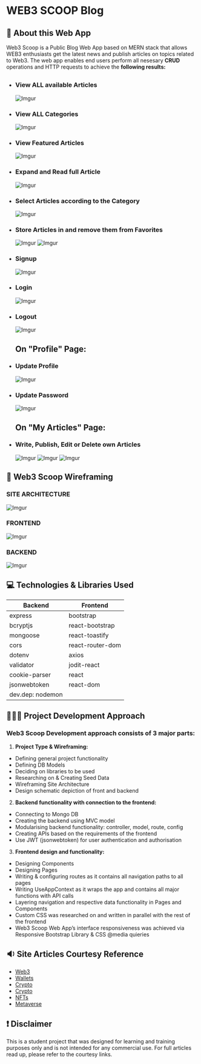 # WEB3 SCOOP Blog

## 🧐 About this Web App

Web3 Scoop is a Public Blog Web App based on MERN stack that allows WEB3 enthusiasts get the latest news and publish articles on topics related to Web3.
The web app enables end users perform all nesesary <b>CRUD</b> operations and HTTP requests to achieve the <b>following results:</b>

##

- ### View ALL available Articles
  ![Imgur](https://i.imgur.com/FVjYtWI.png)
- ### View ALL Categories
  ![Imgur](https://i.imgur.com/tZDH5Dc.png)
- ### View Featured Articles
  ![Imgur](https://i.imgur.com/OH3gng4.png)
- ### Expand and Read full Article
  ![Imgur](https://i.imgur.com/oCGs29T.png)
- ### Select Articles according to the Category
  ![Imgur](https://i.imgur.com/OqMUsPG.png)
- ### Store Articles in and remove them from Favorites

  ![Imgur](https://i.imgur.com/0YuUxr4.png)
  ![Imgur](https://i.imgur.com/vYVn5oX.png)

- ### Signup
  ![Imgur](https://i.imgur.com/DFAP49a.png)
- ### Login
  ![Imgur](https://i.imgur.com/Rvw0ymx.png)
- ### Logout

  ![Imgur](https://i.imgur.com/puvmYIg.png)

  ## On "Profile" Page:

- ### Update Profile
  ![Imgur](https://i.imgur.com/kyyEvxp.png)
- ### Update Password

  ![Imgur](https://i.imgur.com/f3UgtaO.png)

  ## On "My Articles" Page:

- ### Write, Publish, Edit or Delete own Articles
  ![Imgur](https://i.imgur.com/9DPI1QQ.png)
  ![Imgur](https://i.imgur.com/uYhMUK4.png)
  ![Imgur](https://i.imgur.com/Tboaa8D.png)

## 🧩 Web3 Scoop Wireframing

### SITE ARCHITECTURE

![Imgur](https://i.imgur.com/Icd5Pse.png)

### FRONTEND

![Imgur](https://i.imgur.com/PmQNeEq.png)

### BACKEND

![Imgur](https://i.imgur.com/0KMbnqu.png)

## 💻 Technologies & Libraries Used

| <b>Backend</b>   | <b>Frontend</b>  |
| ---------------- | ---------------- |
| express          | bootstrap        |
| bcryptjs         | react-bootstrap  |
| mongoose         | react-toastify   |
| cors             | react-router-dom |
| dotenv           | axios            |
| validator        | jodit-react      |
| cookie-parser    | react            |
| jsonwebtoken     | react-dom        |
| dev.dep: nodemon |                  |

## 👨🏽‍💻 Project Development Approach

### Web3 Scoop Development approach consists of 3 major parts:

1. <b>Project Type & Wireframing:</b>

- Defining general project functionality
- Defining DB Models
- Deciding on libraries to be used
- Researching on & Creating Seed Data
- Wireframing Site Architecture
- Design schematic depiction of front and backend

2.  <b>Backend functionality with connection to the frontend:</b>

- Connecting to Mongo DB
- Creating the backend using MVC model
- Modularising backend functionality: controller, model, route, config
- Creating APIs based on the requirements of the frontend
- Use JWT (jsonwebtoken) for user authentication and authorisation

3. <b>Frontend design and functionality:</b>

- Designing Components
- Designing Pages
- Writing & configuring routes as it contains all navigation paths to all pages
- Writing UseAppContext as it wraps the app and contains all major functions with API calls
- Layering navigation and respective data functionality in Pages and Components
- Custom CSS was researched on and written in parallel with the rest of the frontend
- Web3 Scoop Web App’s interface responsiveness was achieved via Responsive Bootstrap Library & CSS @media quieries

## 🔉 Site Articles Courtesy Reference

- [Web3](https://www.rd.com/article/what-is-web3/#:~:text=Web3%20is%20the%20next%20evolution,are%20early%20principles%20of%20Web3)
- [Wallets](https://www.forbes.com/advisor/investing/cryptocurrency/best-crypto-wallets/)
- [Crypto](https://www.nerdwallet.com/article/investing/crypto-winter)
- [Crypto](https://time.com/nextadvisor/investing/cryptocurrency/future-of-cryptocurrency/)
- [NFTs](https://builtin.com/nft-non-fungible-token/utility-nft)
- [Metaverse](https://www.forbes.com/sites/qai/2021/11/05/what-exactly-is-the-metaverse/?sh=23aa55bb2817)

## ❗ Disclaimer

This is a student project that was designed for learning and training purposes only and is not intended for any commercial use. For full articles read up, please refer to the courtesy links.
